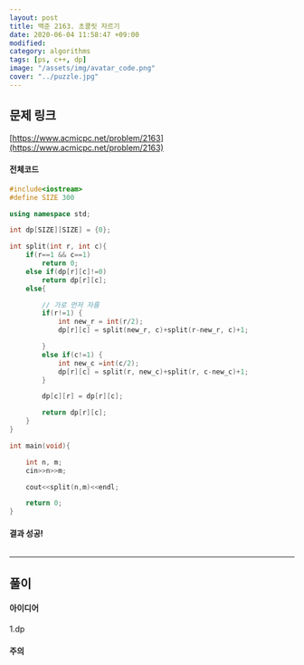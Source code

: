 ```yaml
---
layout: post
title: 백준 2163. 초콜릿 자르기
date: 2020-06-04 11:58:47 +09:00
modified: 
category: algorithms
tags: [ps, c++, dp]
image: "/assets/img/avatar_code.png"
cover: "../puzzle.jpg"
---
```


## 문제 링크<br>
 [https://www.acmicpc.net/problem/2163](https://www.acmicpc.net/problem/2163)<br>

#### 전체코드<br>
```cpp
#include<iostream>
#define SIZE 300

using namespace std;

int dp[SIZE][SIZE] = {0};

int split(int r, int c){
    if(r==1 && c==1)
        return 0;
    else if(dp[r][c]!=0)
        return dp[r][c];
    else{

        // 가로 먼저 자름
        if(r!=1) {
            int new_r = int(r/2);
            dp[r][c] = split(new_r, c)+split(r-new_r, c)+1;

        }
        else if(c!=1) {
            int new_c =int(c/2);
            dp[r][c] = split(r, new_c)+split(r, c-new_c)+1;
        }

        dp[c][r] = dp[r][c];

        return dp[r][c];
    }
}

int main(void){

    int n, m;
    cin>>n>>m;

    cout<<split(n,m)<<endl;

    return 0;
}
```

#### 결과 성공!<br>
![]()

---

## 풀이<br>

#### 아이디어 <br>
1.dp<br>

#### 주의 <br> 